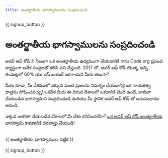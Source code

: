 ```yaml
---
title: అంతర్జాతీయ భాగస్వాములను సంప్రదించండి
---
```


{{ signup_button }}

# అంతర్జాతీయ భాగస్వాములను సంప్రదించండి

అవర్ ఆఫ్ కోడ్ ని నిజంగా ఒక అంతర్జాతీయ ఉద్యమంగా చేయడానికి గాను Code.org ప్రపంచ వ్యాప్తంగా అనేక సంస్థలతో కలిసి పని చేస్తుంది. 2017 లో, అవర్ ఆఫ్ కోడ్ యొక్క అన్ని ఈవెంట్లలో 60% యు.ఎస్ బయటే జరిగాయని మీకు తెలుసా?

మీరు కూడా, మీ దేశములో ఎక్కువ మంది ప్రజలను నిమగ్నం చేయడానికై ఒక నాయకత్వ పాత్రను పోషించవచ్చు! ఒకవేళ మీరు ఈ దిగువ దేశాలలో ఒకదానికి చెంది ఉంటే, జాబితా చేయబడిన భాగస్వామిని సంప్రదించండి మరియు మీ స్థానిక అవర్ ఆఫ్ కోడ్ తో అనుసంధానం అవండి.

*ఇక్కడ జాబితా చేయబడిన దేశాలలో మీ దేశం కనిపించలేదా?* [ఒక అవర్ ఆఫ్ కోడ్ అంతర్జాతీయ భాగస్వామి కావడానికి దరఖాస్తు చేయండి](https://airtable.com/shreokz55rqubug8F)! <br /> <br />

{{ అంతర్జాతీయ_భాగస్వాముల_పట్టిక }}

{{ signup_button }}
